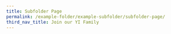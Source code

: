 ```yaml
---
title: Subfolder Page
permalink: /example-folder/example-subfolder/subfolder-page/
third_nav_title: Join our YI Family
---
```


